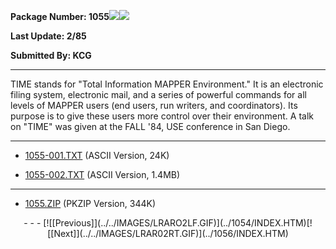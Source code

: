 <x-sas-window top="138" bottom="768" left="20" right="550">



<b>Package Number: 1055</b>![](../../IMAGES/OS2200.JPG)![](../../IMAGES/MAPPER.JPG)


<b>Last Update: 2/85</b>


<b>Submitted By: KCG</b>


&#10;
- - -
TIME stands for "Total Information MAPPER Environment." It is an
electronic filing system, electronic mail, and a series of powerful
commands for all levels of MAPPER users (end users, run writers, and
coordinators). Its purpose is to give these users more control over
their environment. A talk on "TIME" was given at the FALL '84, USE
conference in San Diego.


&#10;
- - -



   
- [1055-001.TXT](1055-001.TXT)
       (ASCII Version, 24K)
    
    
       
- [1055-002.TXT](1055-002.TXT)
       (ASCII Version, 1.4MB)


&#10;
- - -



   
- [1055.ZIP](1055.ZIP)
       (PKZIP Version, 344K)


<center>
- - -
[![[Previous]](../../IMAGES/LRARO2LF.GIF)](../1054/INDEX.HTM)[![[Next]](../../IMAGES/LRAR02RT.GIF)](../1056/INDEX.HTM)
</center>


</x-sas-window>